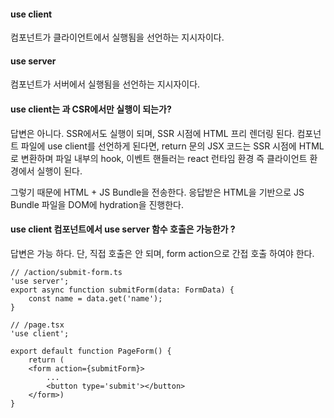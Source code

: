 
#### use client
컴포넌트가 클라이언트에서 실행됨을 선언하는 지시자이다.
#### use server
 컴포넌트가 서버에서 실행됨을 선언하는 지시자이다.
#### use client는 과 CSR에서만 실행이 되는가?
답변은 아니다. SSR에서도 실행이 되며, SSR 시점에 HTML 프리 렌더링 된다.
컴포넌트 파일에 use client를 선언하게 된다면, return 문의 JSX 코드는 SSR 시점에 HTML로 변환하며
파일 내부의 hook, 이벤트 핸들러는 react 런타임 환경 즉 클라이언트 환경에서 실행이 된다.

그렇기 때문에 HTML + JS Bundle을 전송한다.
응답받은 HTML을 기반으로 JS Bundle 파일을 DOM에 hydration을 진행한다.

#### use client 컴포넌트에서 use server 함수 호출은 가능한가 ?
답변은 가능 하다. 단, 직접 호출은 안 되며, form action으로 간접 호출 하여야 한다.

``` tsx
// /action/submit-form.ts
'use server';
export async function submitForm(data: FormData) {
	const name = data.get('name');
}

// /page.tsx
'use client';

export default function PageForm() {
	return (
	<form action={submitForm}>
		...
		<button type='submit'></button>
	</form>)
}

```